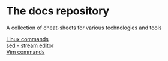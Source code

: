 # The docs repository

A collection of cheat-sheets for various technologies and tools  

[Linux commands](https://github.com/stefan1981/docs/blob/main/linux-commands.md)  
[sed - stream editor](https://github.com/stefan1981/docs/blob/main/sed.md)  
[Vim commands](https://github.com/stefan1981/docs/blob/main/vim.md)  

